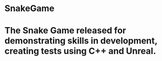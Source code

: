 # SnakeGame

# The Snake Game released for demonstrating skills in development, creating tests using C++ and Unreal.
